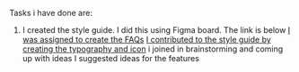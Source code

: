 Tasks i have done are:
1. I created the style guide. I did this using Figma board. The link is below
[I was assigned to create the FAQs](https://www.figma.com/file/avaD8B1hOxxmzSQ1Qx5A0m/Chunk-file-proj_team_49?node-id=1297%3A4173)
[I contributed to the style guide by creating the typography and icon](https://www.figma.com/file/avaD8B1hOxxmzSQ1Qx5A0m/Chunk-file-proj_team_49?node-id=1506%3A4478)
i joined in brainstorming and coming up with ideas
I suggested ideas for the features
